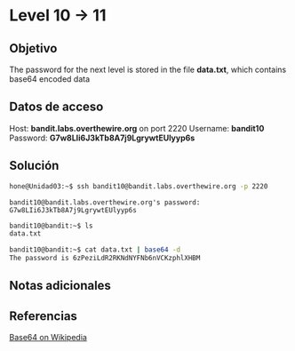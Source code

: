 # Level 10 -> 11

## Objetivo
The password for the next level is stored in the file **data.txt**, which contains base64 encoded data

## Datos de acceso
Host: **bandit.labs.overthewire.org** on port 2220
Username: **bandit10**
Password: **G7w8LIi6J3kTb8A7j9LgrywtEUlyyp6s**

## Solución
```bash
hone@Unidad03:~$ ssh bandit10@bandit.labs.overthewire.org -p 2220
```

```
bandit10@bandit.labs.overthewire.org's password: G7w8LIi6J3kTb8A7j9LgrywtEUlyyp6s 
```

```bash
bandit10@bandit:~$ ls
data.txt
```

```bash
bandit10@bandit:~$ cat data.txt | base64 -d
The password is 6zPeziLdR2RKNdNYFNb6nVCKzphlXHBM
```

## Notas adicionales
## Referencias
[Base64 on Wikipedia](https://en.wikipedia.org/wiki/Base64)
